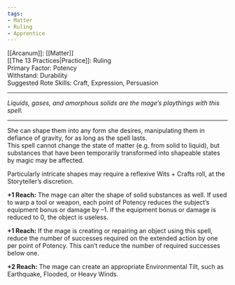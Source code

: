 ```yaml
---
tags:
- Matter
- Ruling
- Apprentice
---
```


[[Arcanum]]: [[Matter]]\
[[The 13 Practices|Practice]]: Ruling\
Primary Factor: Potency\
Withstand: Durability\
Suggested Rote Skills: Craft, Expression, Persuasion

---

_Liquids, gases, and amorphous solids are the mage’s playthings with this spell._

---

She can shape them into any form she desires, manipulating them in defiance of gravity, for as long as the spell lasts.\
This spell cannot change the state of matter (e.g. from solid to liquid), but substances that have been temporarily transformed into shapeable states by magic may be affected. 

Particularly intricate shapes may require a reflexive Wits + Crafts roll, at the Storyteller’s discretion.

**+1 Reach:** The mage can alter the shape of solid substances as well. If used to warp a tool or weapon, each point of Potency reduces the subject’s equipment bonus or damage by –1. If the equipment bonus or damage is reduced to 0, the object is useless.

**+1 Reach:** If the mage is creating or repairing an object using this spell, reduce the number of successes required on the extended action by one per point of Potency. This can’t reduce the number of required successes below one.

**+2 Reach:** The mage can create an appropriate Environmental Tilt, such as Earthquake, Flooded, or Heavy Winds.